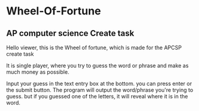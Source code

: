 # Wheel-Of-Fortune
## AP computer science Create task

Hello viewer, this is the Wheel of fortune, which is made for the APCSP create task

It is single player, where you try to guess the word or phrase and make as much money as possible.

Input your guess in the text entry box at the bottom. you can press enter or the submit button.
The program will output the word/phrase you're trying to guess. but if you guessed one of the letters, it will reveal where it is in the word.
